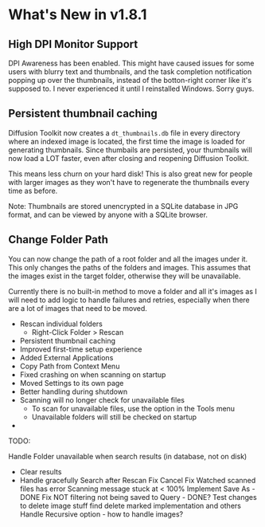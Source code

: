 # What's New in v1.8.1

## High DPI Monitor Support

DPI Awareness has been enabled. This might have caused issues for some users with blurry text and thumbnails, and the task completion notification popping up over the thumbnails, instead of the botton-right corner like it's supposed to.  I never experienced it until I reinstalled Windows. Sorry guys.

## Persistent thumbnail caching

Diffusion Toolkit now creates a `dt_thumbnails.db` file in every directory where an indexed image is located, the first time the image is loaded for generating thumbnails. Since thumbails are persisted, your thumbnails will now load a LOT faster, even after closing and reopening Diffusion Toolkit.

This means less churn on your hard disk! This is also great new for people with larger images as they won't have to regenerate the thumbnails every time as before.

Note: Thumbnails are stored unencrypted in a SQLite database in JPG format, and can be viewed by anyone with a SQLite browser.

## Change Folder Path

You can now change the path of a root folder and all the images under it. This only changes the paths of the folders and images. This assumes that  the images exist in the target folder, otherwise they will be unavailable.

Currently there is no built-in method to move a folder and all it's images as I will need to add logic to handle failures and retries, especially when there are a lot of images that need to be moved.

* Rescan individual folders
   * Right-Click Folder > Rescan
* Persistent thumbnail caching
* Improved first-time setup experience
* Added External Applications
* Copy Path from Context Menu
* Fixed crashing on when scanning on startup
* Moved Settings to its own page
* Better handling during shutdown
* Scanning will no longer check for unavailable files
   * To scan for unavailable files, use the option in the Tools menu
   * Unavailable folders will still be checked on startup
* 


TODO: 

Handle Folder unavailable when search results (in database, not on disk)
  * Clear results
  * Handle gracefully
Search after Rescan
Fix Cancel
Fix Watched scanned files has error
Scanning message stuck at < 100%
Implement Save As - DONE
Fix NOT filtering not being saved to Query - DONE?
Test changes to delete image stuff
find delete marked implementation and others
Handle Recursive option - how to handle images?
